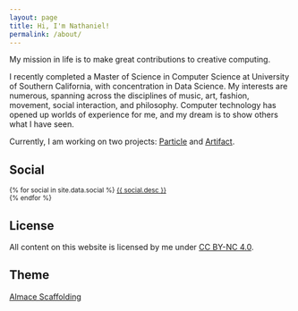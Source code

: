 ```yaml
---
layout: page
title: Hi, I'm Nathaniel!
permalink: /about/
---
```


My mission in life is to make great contributions to creative computing.

I recently completed a Master of Science in Computer Science at University of
Southern California, with concentration in Data Science. My interests are
numerous, spanning across the disciplines of music, art, fashion, movement,
social interaction, and philosophy. Computer technology has opened up worlds of
experience for me, and my dream is to show others what I have seen.

Currently, I am working on two projects: [Particle](/particle/) and
[Artifact](/artifact/).

## Social

<p>
  <small>
  {% for social in site.data.social %}
    <a target="_blank" href="{{ social.url }}" title="{{ social.title }}">
      <i class="fa {{ social.icon }}"></i>
      {{ social.desc }}
    </a><br>
  {% endfor %}
  </small>
</p>

## License

<p>
  All content on this website is licensed by me under
  <a target="_blank" href="http://creativecommons.org/licenses/by-nc/4.0/">CC BY-NC 4.0</a>.
</p>

## Theme

<p>
  <a target="_blank" href="http://sparanoid.com/lab/amsf/">Almace Scaffolding</a>
</p>
